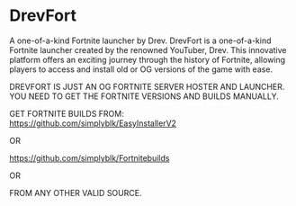 # DrevFort
A one-of-a-kind Fortnite launcher by Drev.
DrevFort is a one-of-a-kind Fortnite launcher created by the renowned YouTuber, Drev. This innovative platform offers an exciting journey through the history of Fortnite, allowing players to access and install old or OG versions of the game with ease.

DREVFORT IS JUST AN OG FORTNITE SERVER HOSTER AND LAUNCHER.
YOU NEED TO GET THE FORTNITE VERSIONS AND BUILDS MANUALLY.

GET FORTNITE BUILDS FROM:
https://github.com/simplyblk/EasyInstallerV2

OR

https://github.com/simplyblk/Fortnitebuilds

OR

FROM ANY OTHER VALID SOURCE.
